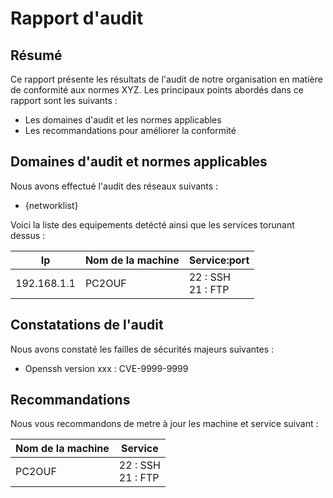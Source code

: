 # Rapport d'audit

## Résumé

Ce rapport présente les résultats de l'audit de notre organisation en matière de conformité aux normes XYZ. Les
principaux points abordés dans ce rapport sont les suivants :

- Les domaines d'audit et les normes applicables
- Les recommandations pour améliorer la conformité

## Domaines d'audit et normes applicables

Nous avons effectué l'audit des réseaux suivants :

- {networklist}

Voici la liste des equipements detécté ainsi que les services torunant dessus :

| Ip          | Nom de la machine | Service:port           |
|-------------|-------------------|------------------------|
| 192.168.1.1 | PC2OUF            | 22 : SSH<br/> 21 : FTP |

## Constatations de l'audit

Nous avons constaté les failles de sécurités majeurs suivantes :

- Openssh version xxx : CVE-9999-9999

## Recommandations

Nous vous recommandons de metre à jour les machine et service suivant :

|  Nom de la machine | Service        |
|--------------------|----------------|
|  PC2OUF            | 22 : SSH<br/> 21 : FTP |